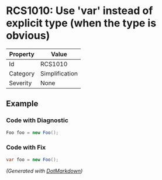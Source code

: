 # RCS1010: Use 'var' instead of explicit type \(when the type is obvious\)

| Property | Value          |
| -------- | -------------- |
| Id       | RCS1010        |
| Category | Simplification |
| Severity | None           |

## Example

### Code with Diagnostic

```csharp
Foo foo = new Foo();
```

### Code with Fix

```csharp
var foo = new Foo();
```


*\(Generated with [DotMarkdown](http://github.com/JosefPihrt/DotMarkdown)\)*